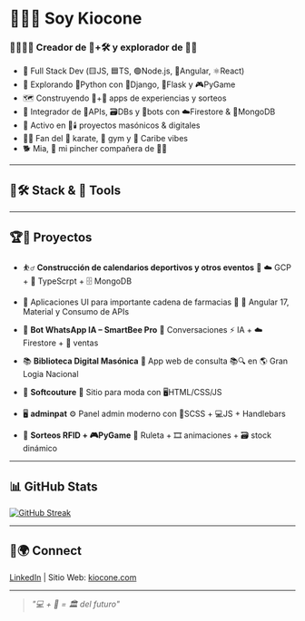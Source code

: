 # 👋👨‍💻 Soy Kiocone

### 🧑‍💻💡🧱 Creador de 🧠+🛠️ y explorador de 🧿📜

* 🧰 Full Stack Dev (🟨JS, 🟦TS, 🟢Node.js, 🔴Angular, ⚛️React)
* 🐍 Explorando 🐍Python con 🧩Django, 🧪Flask y 🎮PyGame
* 🗺️ Construyendo 🧳+🎉 apps de experiencias y sorteos
* 🔌 Integrador de 🔁APIs, 🗃️DBs y 💬bots con ☁️Firestore & 🍃MongoDB
* 📖 Activo en 🧱🕯️ proyectos masónicos & digitales
* 🏋️‍♂️ Fan del 🥋 karate, 💪 gym y 🌊 Caribe vibes
* 🐕 Mia, 🐾 mi pincher compañera de 👨‍💻

---

## 🚀🛠️ Stack & 🧰 Tools

---

## 🏆📌 Proyectos

* ⛹️‍♂️ **Construcción de calendarios deportivos y otros eventos** 🏀
  ☁️ GCP + 🚀 TypeScrpt + 🗄️ MongoDB

* 📱 Aplicaciones UI para importante cadena de farmacias 💊
  📐 Angular 17, Material y Consumo de APIs

* 🤖 **Bot WhatsApp IA – SmartBee Pro**
  💬 Conversaciones ⚡ IA + ☁️Firestore + 🤝 ventas

* 📚 **Biblioteca Digital Masónica**
  📖 App web de consulta 📚🔍 en 🌎 Gran Logia Nacional

* 👗 **Softcouture**
  🧵 Sitio para moda con 🖥️HTML/CSS/JS

* 🖥️ **adminpat**
  ⚙️ Panel admin moderno con 🎨SCSS + 💻JS + Handlebars

* 🎰 **Sorteos RFID + 🎮PyGame**
  🎡 Ruleta + 🎞️ animaciones + 🗃️ stock dinámico

---

## 📊 GitHub Stats

[![GitHub Streak](https://streak-stats.demolab.com?user=kiocone&theme=blue-green&border_radius=4.2&exclude_days=Sun%2CSat)](https://git.io/streak-stats)

---

## 🔗🌍 Connect

[LinkedIn](https://www.linkedin.com/in/roland-cruz-32014712/) | Sitio Web: [kiocone.com](https://kiocone.com)

---

> *"💻 + 🧱 = 🏛️ del futuro"*
